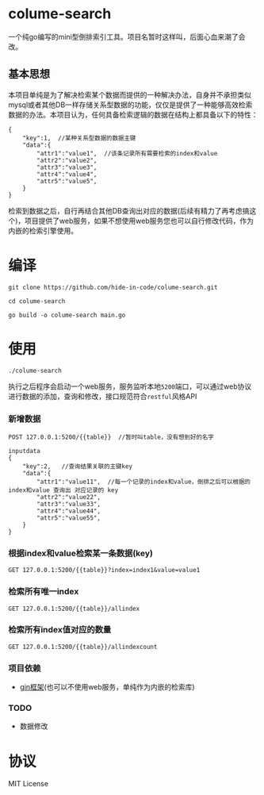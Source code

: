 # colume-search
一个纯go编写的mini型倒排索引工具。项目名暂时这样叫，后面心血来潮了会改。
## 基本思想
本项目单纯是为了解决检索某个数据而提供的一种解决办法，自身并不承担类似mysql或者其他DB一样存储关系型数据的功能，仅仅是提供了一种能够高效检索数据的办法。本项目认为，任何具备检索逻辑的数据在结构上都具备以下的特性：
	
	{
	    "key":1,  //某种关系型数据的数据主键
	    "data":{
	        "attr1":"value1",  //该条记录所有需要检索的index和value
	        "attr2":"value2",
	        "attr3":"value3",
	        "attr4":"value4",
	        "attr5":"value5",
	    }
	}
	
检索到数据之后，自行再结合其他DB查询出对应的数据(后续有精力了再考虑搞这个)，项目提供了web服务，如果不想使用web服务您也可以自行修改代码，作为内嵌的检索引擎使用。


# 编译

    git clone https://github.com/hide-in-code/colume-search.git

    cd colume-search

    go build -o colume-search main.go

# 使用

    ./colume-search
执行之后程序会启动一个web服务，服务监听本地`5200`端口，可以通过web协议进行数据的添加，查询和修改，接口规范符合`restful`风格API


### 新增数据
	POST 127.0.0.1:5200/{{table}}  //暂时叫table，没有想到好的名字
	
	inputdata
	{
	    "key":2,   //查询结果关联的主键key
	    "data":{
	        "attr1":"value11",  //每一个记录的index和value，倒排之后可以根据的index和value 查询出 对应记录的 key
	        "attr2":"value22",
	        "attr3":"value33",
	        "attr4":"value44",
	        "attr5":"value55",
	    }
	}

### 根据index和value检索某一条数据(key)
	GET 127.0.0.1:5200/{{table}}?index=index1&value=value1

### 检索所有唯一index
	GET 127.0.0.1:5200/{{table}}/allindex
	
### 检索所有index值对应的数量
	GET 127.0.0.1:5200/{{table}}/allindexcount

### 项目依赖
- [gin框架](https://github.com/gin-gonic/gin)(也可以不使用web服务，单纯作为内嵌的检索库)

### TODO
- 数据修改

# 协议
MIT License